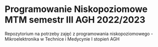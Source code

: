 # Programowanie Niskopoziomowe MTM semestr III AGH 2022/2023

Repozytorium na potrzeby zajęć z programowania niskopoziomowego - Mikroelektronika w Technice i Medycynie I stopień AGH
